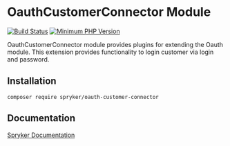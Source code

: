 # OauthCustomerConnector Module
[![Build Status](https://travis-ci.org/spryker/oauth-customer-connector.svg)](https://travis-ci.org/spryker/oauth-customer-connector)
[![Minimum PHP Version](https://img.shields.io/badge/php-%3E%3D%207.3-8892BF.svg)](https://php.net/)

OauthCustomerConnector module provides plugins for extending the Oauth module. This extension provides functionality to login customer via login and password.

## Installation

```
composer require spryker/oauth-customer-connector
```

## Documentation

[Spryker Documentation](https://academy.spryker.com/developing_with_spryker/module_guide/modules.html)
